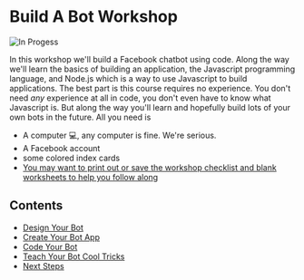 # Build A Bot Workshop

![In Progess](https://img.shields.io/badge/In%20Progress--red.svg)

In this workshop we'll build a Facebook chatbot using code. Along the way we'll learn the basics of building an application, the Javascript programming language, and Node.js which is a way to use Javascript to build applications. The best part is this course requires no experience. You don't need *any* experience at all in code, you don't even have to know what Javascript is. But along the way you'll learn and hopefully build lots of your own bots in the future. All you need is

* A computer :computer:, any computer is fine. We're serious. 
* A Facebook account
* some colored index cards
* [You may want to print out or save the workshop checklist and blank worksheets to help you follow along](appendix.md)

## Contents

* [Design Your Bot](bot-design.md)
* [Create Your Bot App](create-app.md)
* [Code Your Bot](write-code.md)
* [Teach Your Bot Cool Tricks](bot-tricks.md)
* [Next Steps](next-steps.md)




